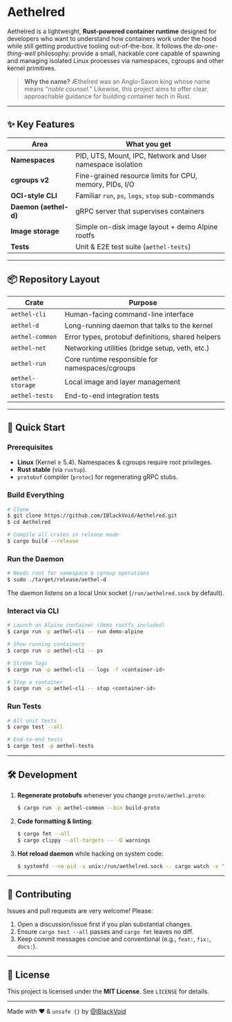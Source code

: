 # Aethelred

Aethelred is a lightweight, **Rust-powered container runtime** designed for developers who want to understand how containers work under the hood while still getting productive tooling out-of-the-box. It follows the *do-one-thing-well* philosophy: provide a small, hackable core capable of spawning and managing isolated Linux processes via namespaces, cgroups and other kernel primitives.

> **Why the name?**  Æthelred was an Anglo-Saxon king whose name means *“noble counsel.”*  Likewise, this project aims to offer clear, approachable guidance for building container tech in Rust.

---

## ✨ Key Features

| Area          | What you get |
|---------------|--------------|
| **Namespaces**| PID, UTS, Mount, IPC, Network and User namespace isolation |
| **cgroups v2**| Fine-grained resource limits for CPU, memory, PIDs, I/O |
| **OCI-style CLI** | Familiar `run`, `ps`, `logs`, `stop` sub-commands |
| **Daemon (aethel-d)** | gRPC server that supervises containers |
| **Image storage** | Simple on-disk image layout + demo Alpine rootfs |
| **Tests** | Unit & E2E test suite (`aethel-tests`) |

---

## 📦 Repository Layout

| Crate                | Purpose |
|----------------------|---------|
| `aethel-cli`         | Human-facing command-line interface |
| `aethel-d`           | Long-running daemon that talks to the kernel |
| `aethel-common`      | Error types, protobuf definitions, shared helpers |
| `aethel-net`         | Networking utilities (bridge setup, veth, etc.) |
| `aethel-run`         | Core runtime responsible for namespaces/cgroups |
| `aethel-storage`     | Local image and layer management |
| `aethel-tests`       | End-to-end integration tests |

---

## 🚀 Quick Start

### Prerequisites

* **Linux** (Kernel ≥ 5.4).  Namespaces & cgroups require root privileges.
* **Rust stable** (via `rustup`).
* `protobuf` compiler (`protoc`) for regenerating gRPC stubs.

### Build Everything

```bash
# Clone
$ git clone https://github.com/IBlackVoid/Aethelred.git
$ cd Aethelred

# Compile all crates in release mode
$ cargo build --release
```

### Run the Daemon

```bash
# Needs root for namespace & cgroup operations
$ sudo ./target/release/aethel-d
```
The daemon listens on a local Unix socket (`/run/aethelred.sock` by default).

### Interact via CLI

```bash
# Launch an Alpine container (demo rootfs included)
$ cargo run -p aethel-cli -- run demo-alpine

# Show running containers
$ cargo run -p aethel-cli -- ps

# Stream logs
$ cargo run -p aethel-cli -- logs -f <container-id>

# Stop a container
$ cargo run -p aethel-cli -- stop <container-id>
```

### Run Tests

```bash
# All unit tests
$ cargo test --all

# End-to-end tests
$ cargo test -p aethel-tests
```

---

## 🛠️ Development

1. **Regenerate protobufs** whenever you change `proto/aethel.proto`:
   ```bash
   $ cargo run -p aethel-common --bin build-proto
   ```
2. **Code formatting & linting**:
   ```bash
   $ cargo fmt --all
   $ cargo clippy --all-targets -- -D warnings
   ```
3. **Hot reload daemon** while hacking on system code:
   ```bash
   $ systemfd --no-pid -s unix:/run/aethelred.sock -- cargo watch -x "run -p aethel-d"
   ```

---

## 🤝 Contributing

Issues and pull requests are very welcome!  Please:

1. Open a discussion/issue first if you plan substantial changes.
2. Ensure `cargo test --all` passes and `cargo fmt` leaves no diff.
3. Keep commit messages concise and conventional (e.g., `feat:`, `fix:`, `docs:`).

---

## 📜 License

This project is licensed under the **MIT License**.  See `LICENSE` for details.

---

Made with ❤️ & `unsafe {}` by [@IBlackVoid](https://github.com/IBlackVoid)